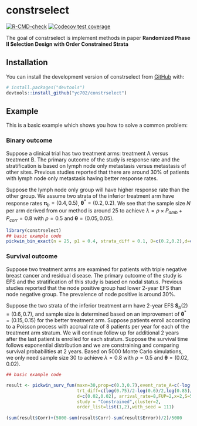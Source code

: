 
# constrselect

<!-- badges: start -->
[![R-CMD-check](https://github.com/yc702/constrselect/actions/workflows/R-CMD-check.yaml/badge.svg)](https://github.com/yc702/constrselect/actions/workflows/R-CMD-check.yaml)
[![Codecov test coverage](https://codecov.io/gh/yc702/constrselect/branch/master/graph/badge.svg)](https://app.codecov.io/gh/yc702/constrselect?branch=master)
<!-- badges: end -->

The goal of constrselect is implement methods in paper **Randomized Phase II Selection Design with Order Constrained Strata**

## Installation

You can install the development version of constrselect from [GitHub](https://github.com/) with:

``` r
# install.packages("devtools")
devtools::install_github("yc702/constrselect")
```

## Example

This is a basic example which shows you how to solve a common problem:

### Binary outcome

Suppose a clinical trial has two treatment arms: treatment A versus treatment B. The primary outcome of the study is response rate and the stratification is based on lymph node only metastasis versus metastasis of other sites. Previous studies reported that there are around 30\% of patients with lymph node only metastasis having better response rates. 

Suppose the lymph node only group will have higher response rate than the other group. We assume two strata of the inferior treatment arm have response rates $\bm \pi_b = (0.4, 0.5)$, $\bm \theta^*= (0.2, 0.2)$. We see that the sample size $N$ per arm derived from our method is around 25 to achieve $\lambda = \rho \times P_{amb}+P_{corr}= 0.8$ with $\rho = 0.5$ and $\bm \theta = (0.05,0.05)$. 
``` r
library(constrselect)
## basic example code
pickwin_bin_exact(n = 25, p1 = 0.4, strata_diff = 0.1, D=c(0.2,0.2),d=c(0.05,0.05),prop.strat=0.3,study="Constrained")


```



### Survival outcome

Suppose two treatment arms are examined for patients with triple negative breast cancer and residual disease. The primary outcome of the study is EFS and the stratification of this study is based on nodal status. Previous studies reported that the node positive group had lower 2-year EFS than node negative group. The prevalence of node positive is around 30\%. 

Suppose the two strata of the inferior treatment arm have 2-year EFS $\bm S_b(2) = (0.6, 0.7)$, and sample size is determined based on an improvement of $\bm \theta^*= (0.15, 0.15)$ for the better treatment arm. Suppose patients enroll according to a Poisson process with accrual rate of 8 patients per year for each of the treatment arm stratum. We will continue follow up for additional 2 years after the last patient is enrolled for each stratum. Suppose the survival time follows exponential distribution and we are constraining and comparing survival probabilities at 2 years. Based on 5000 Monte Carlo simulations, we only need sample size 30 to achieve $\lambda = 0.8$ with $\rho = 0.5$ and $\bm \theta = (0.02,0.02)$. 

``` r
## basic example code

result <- pickwin_surv_fun(maxn=30,prop=c(0.3,0.7),event_rate_A=c(-log(0.85)/2,-log(0.75)/2),
                           trt_diff=c(log(0.75)/2-log(0.6)/2,log(0.85)/2-log(0.7)/2),
                           d=c(0.02,0.02), arrival_rate=8,FUP=2,x=2,S=5000,
                           study = "Constrained",cluster=2,
                           order_list=list(1,2),with_seed = 111)
                           
(sum(result$Corr)+(5000-sum(result$Corr)-sum(result$Error))/2)/5000



```
